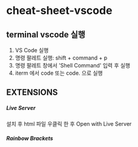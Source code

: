 # cheat-sheet-vscode

## terminal vscode 실행
1. VS Code 실행
2. 명령 팔레트 실행: shift + command + p
3. 명령 팔레트 창에서 'Shell Command' 입력 후 실행
4. iterm 에서 code 또는 code. 으로 실행

## EXTENSIONS

##### Live Server
설치 후 html 파일 우클릭 한 후 Open with Live Server

##### Rainbow Brackets